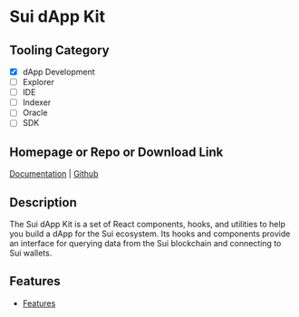 # Sui dApp Kit

## Tooling Category

- [x] dApp Development
- [ ] Explorer
- [ ] IDE
- [ ] Indexer
- [ ] Oracle
- [ ] SDK

## Homepage or Repo or Download Link

[Documentation](https://sdk.mystenlabs.com/dapp-kit) | [Github](https://github.com/MystenLabs/sui/tree/main/sdk/dapp-kit)

## Description

The Sui dApp Kit is a set of React components, hooks, and utilities to help you build a dApp for the Sui ecosystem. Its hooks and components provide an interface for querying data from the Sui blockchain and connecting to Sui wallets.

## Features

- [Features](https://sdk.mystenlabs.com/dapp-kit#core-features)